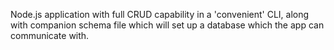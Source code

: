 Node.js application with full CRUD capability in a 'convenient' CLI, along with companion schema file which will set up a database which the app can communicate with.